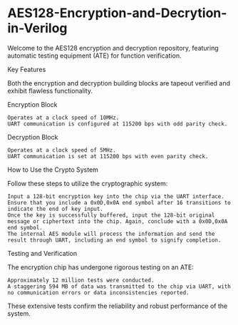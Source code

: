 # AES128-Encryption-and-Decrytion-in-Verilog
Welcome to the AES128 encryption and decryption repository, featuring automatic testing equipment (ATE) for function verification.

Key Features

  Both the encryption and decryption building blocks are tapeout verified and exhibit flawless functionality.

  Encryption Block

    Operates at a clock speed of 10MHz.
    UART communication is configured at 115200 bps with odd parity check.

  Decryption Block

    Operates at a clock speed of 5MHz.
    UART communication is set at 115200 bps with even parity check.

How to Use the Crypto System

  Follow these steps to utilize the cryptographic system:

    Input a 128-bit encryption key into the chip via the UART interface. Ensure that you include a 0x0D,0x0A end symbol after 16 transitions to indicate the end of key input.
    Once the key is successfully buffered, input the 128-bit original message or ciphertext into the chip. Again, conclude with a 0x0D,0x0A end symbol.
    The internal AES module will process the information and send the result through UART, including an end symbol to signify completion.

Testing and Verification

  The encryption chip has undergone rigorous testing on an ATE:

    Approximately 12 million tests were conducted.
    A staggering 594 MB of data was transmitted to the chip via UART, with no communication errors or data inconsistencies reported.

  These extensive tests confirm the reliability and robust performance of the system.
